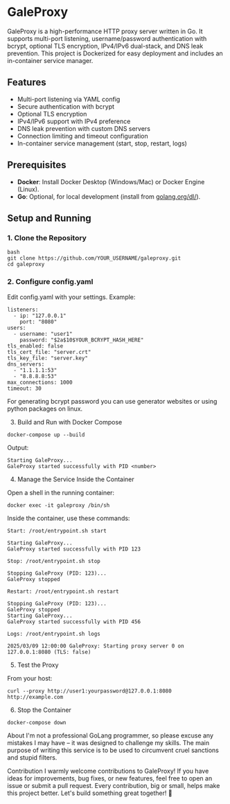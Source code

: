 # GaleProxy

GaleProxy is a high-performance HTTP proxy server written in Go. It supports multi-port listening, username/password authentication with bcrypt, optional TLS encryption, IPv4/IPv6 dual-stack, and DNS leak prevention. This project is Dockerized for easy deployment and includes an in-container service manager.

## Features
- Multi-port listening via YAML config
- Secure authentication with bcrypt
- Optional TLS encryption
- IPv4/IPv6 support with IPv4 preference
- DNS leak prevention with custom DNS servers
- Connection limiting and timeout configuration
- In-container service management (start, stop, restart, logs)

## Prerequisites
- **Docker**: Install Docker Desktop (Windows/Mac) or Docker Engine (Linux).
- **Go**: Optional, for local development (install from [golang.org/dl/](https://golang.org/dl/)).



## Setup and Running

### 1. Clone the Repository
```
bash
git clone https://github.com/YOUR_USERNAME/galeproxy.git
cd galeproxy
```

### 2. Configure config.yaml

Edit config.yaml with your settings. Example:
```
listeners:
  - ip: "127.0.0.1"
    port: "8080"
users:
  - username: "user1"
    password: "$2a$10$YOUR_BCRYPT_HASH_HERE"
tls_enabled: false
tls_cert_file: "server.crt"
tls_key_file: "server.key"
dns_servers:
  - "1.1.1.1:53"
  - "8.8.8.8:53"
max_connections: 1000
timeout: 30
```

For generating bcrypt password you can use generator websites or using python packages on linux.


3. Build and Run with Docker Compose
```
docker-compose up --build
```

Output:
```
Starting GaleProxy...
GaleProxy started successfully with PID <number>
```

4. Manage the Service Inside the Container

Open a shell in the running container:
```
docker exec -it galeproxy /bin/sh
```

Inside the container, use these commands:

    Start: /root/entrypoint.sh start

```
Starting GaleProxy...
GaleProxy started successfully with PID 123
```

    Stop: /root/entrypoint.sh stop

```
Stopping GaleProxy (PID: 123)...
GaleProxy stopped
```

    Restart: /root/entrypoint.sh restart

```
Stopping GaleProxy (PID: 123)...
GaleProxy stopped
Starting GaleProxy...
GaleProxy started successfully with PID 456
```

    Logs: /root/entrypoint.sh logs
```
2025/03/09 12:00:00 GaleProxy: Starting proxy server 0 on 127.0.0.1:8080 (TLS: false)
```

5. Test the Proxy

From your host:

```
curl --proxy http://user1:yourpassword@127.0.0.1:8080 http://example.com
```

6. Stop the Container

```
docker-compose down
```

About
I'm not a professional GoLang programmer, so please excuse any mistakes I may have – it was designed to challenge my skills. The main purpose of writing this service is to be used to circumvent cruel sanctions and stupid filters.

Contribution
I warmly welcome contributions to GaleProxy! If you have ideas for improvements, bug fixes, or new features, feel free to open an issue or submit a pull request. Every contribution, big or small, helps make this project better. Let's build something great together! 🚀